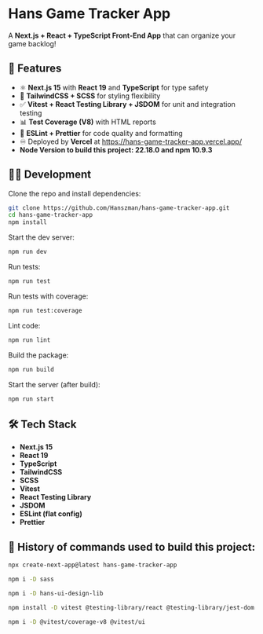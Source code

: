 # Hans Game Tracker App

A **Next.js + React + TypeScript Front-End App** that can organize your game backlog!

## 🚀 Features

- ⚛️ **Next.js 15** with **React 19** and **TypeScript** for type safety
- 🎨 **TailwindCSS + SCSS** for styling flexibility
- ✅ **Vitest + React Testing Library + JSDOM** for unit and integration testing
- 📊 **Test Coverage (V8)** with HTML reports
- 🧹 **ESLint + Prettier** for code quality and formatting
- ♾️ Deployed by **Vercel** at https://hans-game-tracker-app.vercel.app/
- **Node Version to build this project: 22.18.0 and npm 10.9.3**

## 🧑‍💻 Development

Clone the repo and install dependencies:

```bash
git clone https://github.com/Hanszman/hans-game-tracker-app.git
cd hans-game-tracker-app
npm install
```

Start the dev server:

```bash
npm run dev
```

Run tests:

```bash
npm run test
```

Run tests with coverage:

```bash
npm run test:coverage
```

Lint code:

```bash
npm run lint
```

Build the package:

```bash
npm run build
```

Start the server (after build):

```bash
npm run start
```

## 🛠️ Tech Stack

- **Next.js 15**
- **React 19**
- **TypeScript**
- **TailwindCSS**
- **SCSS**
- **Vitest**
- **React Testing Library**
- **JSDOM**
- **ESLint (flat config)**
- **Prettier**

## 📜 History of commands used to build this project:

```bash
npx create-next-app@latest hans-game-tracker-app

npm i -D sass

npm i -D hans-ui-design-lib

npm install -D vitest @testing-library/react @testing-library/jest-dom jsdom

npm i -D @vitest/coverage-v8 @vitest/ui
```
